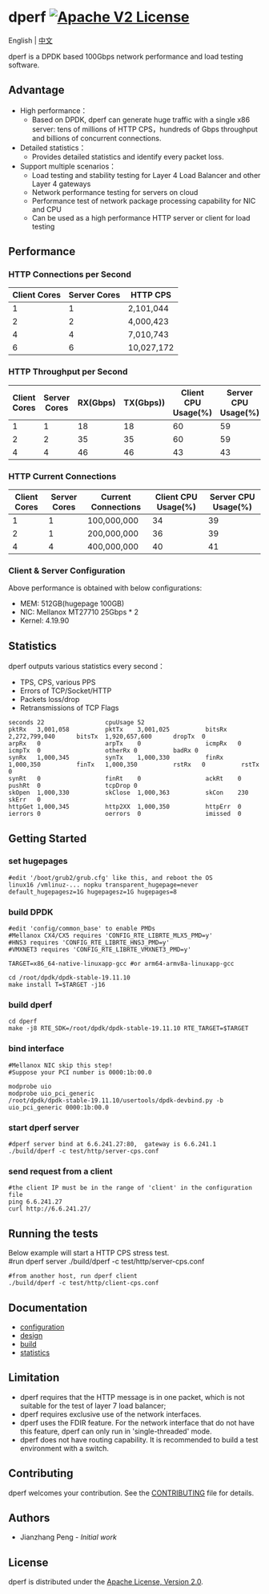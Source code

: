 # dperf [![Apache V2 License](https://img.shields.io/badge/license-Apache%20V2-blue.svg)](https://github.com/baidu/dperf/blob/main/LICENSE)

English | [中文](README-CN.md)

dperf is a DPDK based 100Gbps network performance and load testing software.

## Advantage

- High performance：
  - Based on DPDK, dperf can generate huge traffic with a single x86 server: tens of millions of HTTP CPS，hundreds of Gbps throughput and billions of concurrent connections. 
- Detailed statistics：
  - Provides detailed statistics and identify every packet loss.
- Support multiple scenarios：
  - Load testing and stability testing for Layer 4 Load Balancer and other Layer 4 gateways 
  - Network  performance testing for servers on cloud 
  - Performance test of network package processing capability for NIC and CPU
  - Can be used as a high performance HTTP server or client for load testing

## Performance
### HTTP Connections per Second
|Client Cores|Server Cores|HTTP CPS|
|------------|------------|--------|
|1|1|2,101,044|
|2|2|4,000,423|
|4|4|7,010,743|
|6|6|10,027,172|

### HTTP Throughput per Second
|Client Cores|Server Cores|RX(Gbps)|TX(Gbps))|Client CPU Usage(%)|Server CPU Usage(%)|
|------------|------------|--------|---------|-------------------|-------------------|
|1|1|18|18|60|59|
|2|2|35|35|60|59|
|4|4|46|46|43|43|

### HTTP Current Connections
|Client Cores|Server Cores|Current Connections|Client CPU Usage(%)|Server CPU Usage(%)|
|------------|------------|-------------------|-------------------|-------------------|
|1|1|100,000,000|34|39|
|2|1|200,000,000|36|39|
|4|4|400,000,000|40|41|

### Client & Server Configuration
Above performance is obtained with below configurations:

- MEM: 512GB(hugepage 100GB)
- NIC: Mellanox MT27710 25Gbps * 2
- Kernel: 4.19.90

## Statistics
dperf outputs various statistics every second：
- TPS, CPS, various PPS
- Errors of TCP/Socket/HTTP
- Packets loss/drop
- Retransmissions of TCP Flags

```
seconds 22                 cpuUsage 52
pktRx   3,001,058          pktTx    3,001,025          bitsRx   2,272,799,040      bitsTx  1,920,657,600      dropTx  0
arpRx   0                  arpTx    0                  icmpRx   0                  icmpTx  0                  otherRx 0          badRx 0
synRx   1,000,345          synTx    1,000,330          finRx    1,000,350          finTx   1,000,350          rstRx   0          rstTx 0
synRt   0                  finRt    0                  ackRt    0                  pushRt  0                  tcpDrop 0
skOpen  1,000,330          skClose  1,000,363          skCon    230                skErr   0
httpGet 1,000,345          http2XX  1,000,350          httpErr  0
ierrors 0                  oerrors  0                  imissed  0
```

## Getting Started
### set hugepages
    #edit '/boot/grub2/grub.cfg' like this, and reboot the OS
    linux16 /vmlinuz-... nopku transparent_hugepage=never default_hugepagesz=1G hugepagesz=1G hugepages=8

### build DPDK
    #edit 'config/common_base' to enable PMDs
    #Mellanox CX4/CX5 requires 'CONFIG_RTE_LIBRTE_MLX5_PMD=y'
    #HNS3 requires 'CONFIG_RTE_LIBRTE_HNS3_PMD=y'
    #VMXNET3 requires 'CONFIG_RTE_LIBRTE_VMXNET3_PMD=y'

    TARGET=x86_64-native-linuxapp-gcc #or arm64-armv8a-linuxapp-gcc

    cd /root/dpdk/dpdk-stable-19.11.10
    make install T=$TARGET -j16
    
### build dperf
    cd dperf
    make -j8 RTE_SDK=/root/dpdk/dpdk-stable-19.11.10 RTE_TARGET=$TARGET

### bind interface
    #Mellanox NIC skip this step!
    #Suppose your PCI number is 0000:1b:00.0

    modprobe uio
    modprobe uio_pci_generic
    /root/dpdk/dpdk-stable-19.11.10/usertools/dpdk-devbind.py -b uio_pci_generic 0000:1b:00.0
    
### start dperf server
    #dperf server bind at 6.6.241.27:80,  gateway is 6.6.241.1
    ./build/dperf -c test/http/server-cps.conf
    
### send request from a client
    #the client IP must be in the range of 'client' in the configuration file
    ping 6.6.241.27
    curl http://6.6.241.27/

## Running the tests
Below example will start a HTTP CPS stress test.    
    #run dperf server
    ./build/dperf -c test/http/server-cps.conf
    
    #from another host, run dperf client
    ./build/dperf -c test/http/client-cps.conf

## Documentation
 - [configuration](docs/configuration.md)
 - [design](docs/design.md)
 - [build](docs/build.md) 
 - [statistics](docs/statistics.md)

## Limitation
 - dperf requires that the HTTP message is in one packet, which is not suitable for the test of layer 7 load balancer;
 - dperf requires exclusive use of the network interfaces.
 - dperf uses the FDIR feature. For the network interface that do not have this feature, dperf can only run in 'single-threaded' mode.
 - dperf does not have routing capability. It is recommended to build a test environment with a switch.

## Contributing
dperf welcomes your contribution. See the [CONTRIBUTING](CONTRIBUTING.md) file for details.

## Authors
* Jianzhang Peng - *Initial work*

## License
dperf is distributed under the [Apache License, Version 2.0](https://www.apache.org/licenses/LICENSE-2.0).
